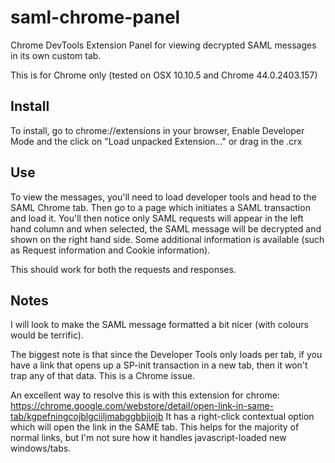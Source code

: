 # saml-chrome-panel
Chrome DevTools Extension Panel for viewing decrypted SAML messages in its own custom tab.

This is for Chrome only (tested on OSX 10.10.5 and Chrome 44.0.2403.157)

## Install
To install, go to chrome://extensions in your browser, Enable Developer Mode and the click on "Load unpacked Extension..." or drag in the .crx

## Use
To view the messages, you'll need to load developer tools and head to the SAML Chrome tab. Then go to a page which initiates a SAML transaction and load it. You'll then notice only SAML requests will appear in the left hand column and when selected, the SAML message will be decrypted and shown on the right hand side. Some additional information is available (such as Request information and Cookie information).

This should work for both the requests and responses.

## Notes
I will look to make the SAML message formatted a bit nicer (with colours would be terrific).

The biggest note is that since the Developer Tools only loads per tab, if you have a link that opens up a SP-init transaction in a new tab, then it won't trap any of that data. This is a Chrome issue. 

An excellent way to resolve this is with this extension for chrome: https://chrome.google.com/webstore/detail/open-link-in-same-tab/kgpefningcojblgciiljmabggbbjiojb
It has a right-click contextual option which will open the link in the SAME tab. This helps for the majority of normal links, but I'm not sure how it handles javascript-loaded new windows/tabs.
